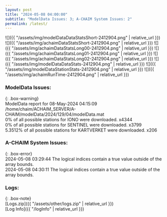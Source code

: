 ```yaml
---
layout: post
title: "2024-05-08 04:00:00"
subtitle: "ModelData Issues: 3; A-CHAIM System Issues: 2"
permalink: /latest/
---
```


![]({{ "/assets/img/modelDataDataStatsShort-2412904.png" | relative_url }})
![]({{ "/assets/img/achaimDataStatsShort-2412904.png" | relative_url }})
![]({{ "/assets/img/achaimDataStatsLong00-2412904.png" | relative_url }})
![]({{ "/assets/img/achaimDataStatsLong01-2412904.png" | relative_url }})
![]({{ "/assets/img/achaimDataStatsLong02-2412904.png" | relative_url }})
![]({{ "/assets/img/modelDataDataStats-2412904.png" | relative_url }})
![]({{ "/assets/img/modelDataStationStats-2412904.png" | relative_url }})
![]({{ "/assets/img/achaimRunTime-2412904.png" | relative_url }})


### ModelData Issues:  
  
{: .box-warning}  
 ModelData report for 08-May-2024 04:15:09   
 /home/chaim/ACHAIM_SERVER/A-CHAIM/modelData/2024/129/04/modelData.mat   
 0% of all possible stations for IONO were downloaded. x4344   
 0% of all possible stations for SENTINEL were downloaded. x3799   
 5.3512% of all possible stations for KARTVERKET were downloaded. x206   
  
### A-CHAIM System Issues:  
  
{: .box-error}  
2024-05-08 03:29:44 The logical indices contain a true value outside of the array bounds.  
2024-05-08 04:30:11 The logical indices contain a true value outside of the array bounds.  

### Logs:  
  
{: .box-note}  
[Logs.zip]({{ "/assets/other/logs.zip" | relative_url }})  
[Log Info]({{ "/logInfo" | relative_url }})  
